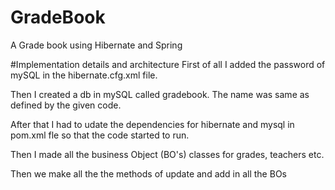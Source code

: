 # GradeBook
A Grade book using Hibernate and Spring

#Implementation details and architecture
First of all I added the password of mySQL in the hibernate.cfg.xml file.

Then I created a db in mySQL called gradebook. The name was same as defined by the given code.

After that I had to udate the dependencies for hibernate and mysql in pom.xml fle so that the code
started to run.

Then I made all the business Object (BO's) classes for grades, teachers etc.

Then we make all the the methods of update and add in all the BOs
